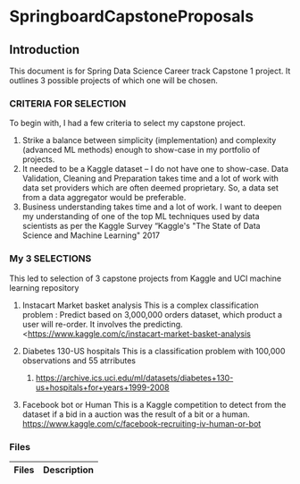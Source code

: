 
# SpringboardCapstoneProposals
## Introduction
This document is for Spring Data Science Career track Capstone 1 project. It outlines 3 possible projects of which one will be chosen. 
### CRITERIA FOR SELECTION
To begin with, I had a few criteria to select my capstone project. 
1. Strike a balance between simplicity (implementation) and complexity (advanced ML methods) enough to show-case in my portfolio of projects.   
2. It needed to be a Kaggle dataset – I do not have one to show-case. Data Validation, Cleaning and Preparation takes time and a lot of work with data set providers which are often deemed proprietary. So, a data set from a data aggregator would be preferable.
3. Business understanding takes time and a lot of work.  I want to deepen my understanding of one of the top ML techniques used by data scientists as per the Kaggle Survey “Kaggle's "The State of Data Science and Machine Learning" 2017  

### My 3 SELECTIONS
This led to selection of 3 capstone projects from Kaggle  and UCI machine learning repository
1. Instacart Market basket analysis
    This is a complex classification problem : Predict based on 3,000,000 orders dataset, which product a user will re-order. It involves the predicting.  
    <https://www.kaggle.com/c/instacart-market-basket-analysis

2. Diabetes 130-US hospitals 
   This is a classification problem with 100,000 observations and 55 atrributes  
   1. <https://archive.ics.uci.edu/ml/datasets/diabetes+130-us+hospitals+for+years+1999-2008>
   
3. Facebook bot or Human 
   This is a Kaggle competition to detect from the dataset if a bid in a auction was  the result of a bit or a human.
   https://www.kaggle.com/c/facebook-recruiting-iv-human-or-bot
   
### Files
 
 |Files | Description |
 |:----:|:---|
 
